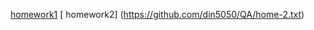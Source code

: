 
[homework1](https://din5050.github.io/QA/home-1%20QA.txt)
[ homework2] (https://github.com/din5050/QA/home-2.txt)
